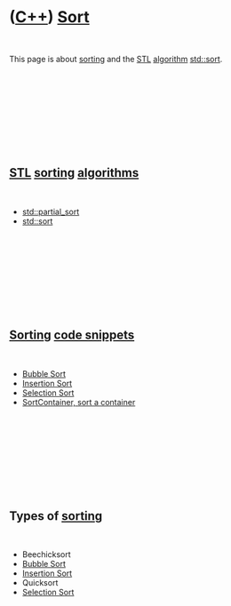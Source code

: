 
 

 

 

 

 

([C++](Cpp.md)) [Sort](CppSort.md)
====================================

 

This page is about [sorting](CppSort.md) and the [STL](CppStl.md)
[algorithm](CppAlgorithm.md) [std::sort](CppSort.md).

 

 

 

 

 

[STL](CppStl.md) [sorting](CppSort.md) [algorithms](CppAlgorithm.md)
-----------------------------------------------------------------------

 

-   [std::partial\_sort](CppPartial_sort.md)
-   [std::sort](CppSort.md)

 

 

 

 

 

[Sorting](CppSort.md) [code snippets](CppCodeSnippets.md)
-----------------------------------------------------------

 

-   [Bubble Sort](CppBubbleSort.md)
-   [Insertion Sort](CppInsertionSort.md)
-   [Selection Sort](CppSelectionSort.md)
-   [SortContainer, sort a container](CppSortContainer.md)

 

 

 

 

 

Types of [sorting](CppSort.md)
-------------------------------

 

-   Beechicksort
-   [Bubble Sort](CppBubbleSort.md)
-   [Insertion Sort](CppInsertionSort.md)
-   Quicksort
-   [Selection Sort](CppSelectionSort.md)

 

 

 

 

 

 

